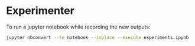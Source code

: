 # Experimenter

To run a jupyter notebook while recording the new outputs:

```sh
jupyter nbconvert --to notebook --inplace --execute experiments.ipynb
```
